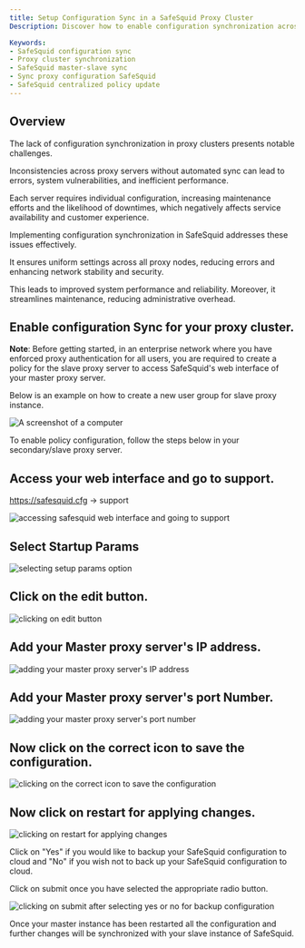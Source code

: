 ```yaml
---
title: Setup Configuration Sync in a SafeSquid Proxy Cluster  
Description: Discover how to enable configuration synchronization across a SafeSquid proxy cluster to ensure consistent policy deployment, reduce administrative overhead, and improve system reliability and security.

Keywords:
- SafeSquid configuration sync  
- Proxy cluster synchronization  
- SafeSquid master-slave sync  
- Sync proxy configuration SafeSquid  
- SafeSquid centralized policy update  
---
```


## Overview

The lack of configuration synchronization in proxy clusters presents notable challenges.

Inconsistencies across proxy servers without automated sync can lead to errors, system vulnerabilities, and inefficient performance.

Each server requires individual configuration, increasing maintenance efforts and the likelihood of downtimes, which negatively affects service availability and customer experience.

Implementing configuration synchronization in SafeSquid addresses these issues effectively.

It ensures uniform settings across all proxy nodes, reducing errors and enhancing network stability and security.

This leads to improved system performance and reliability. Moreover, it streamlines maintenance, reducing administrative overhead.

## Enable configuration Sync for your proxy cluster.

**Note**: Before getting started, in an enterprise network where you have enforced proxy authentication for all users, you are required to create a policy for the slave proxy server to access SafeSquid's web interface of your master proxy server.

Below is an example on how to create a new user group for slave proxy instance.

![A screenshot of a computer](/img/How_to_Setup_Configuration_Sync_in_a_SafeSquid_Proxy_Cluster/image1.webp)

To enable policy configuration, follow the steps below in your secondary/slave proxy server.

## Access your web interface and go to support.

<https://safesquid.cfg> -> support

![accessing safesquid web interface and going to support ](/img/How_to_Setup_Configuration_Sync_in_a_SafeSquid_Proxy_Cluster/image2.webp)

## Select Startup Params

![selecting setup params option](/img/How_to_Setup_Configuration_Sync_in_a_SafeSquid_Proxy_Cluster/image3.webp)

## Click on the edit button.

![clicking on edit button](/img/How_to_Setup_Configuration_Sync_in_a_SafeSquid_Proxy_Cluster/image4.webp)

## Add your Master proxy server's IP address.

![adding your master proxy server's IP address](/img/How_to_Setup_Configuration_Sync_in_a_SafeSquid_Proxy_Cluster/image5.webp)

## Add your Master proxy server's port Number.

![adding your master proxy server's port number](/img/How_to_Setup_Configuration_Sync_in_a_SafeSquid_Proxy_Cluster/image6.webp)

## Now click on the correct icon to save the configuration.

![clicking on the correct icon to save the configuration](/img/How_to_Setup_Configuration_Sync_in_a_SafeSquid_Proxy_Cluster/image7.webp)

## Now click on restart for applying changes.

![clicking on restart for applying changes](/img/How_to_Setup_Configuration_Sync_in_a_SafeSquid_Proxy_Cluster/image8.webp)

Click on "Yes" if you would like to backup your SafeSquid configuration to cloud and "No" if you wish not to back up your SafeSquid configuration to cloud.

Click on submit once you have selected the appropriate radio button.

![clicking on submit after selecting yes or no for backup configuration](/img/How_to_Setup_Configuration_Sync_in_a_SafeSquid_Proxy_Cluster/image9.webp)

Once your master instance has been restarted all the configuration and further changes will be synchronized with your slave instance of SafeSquid.
